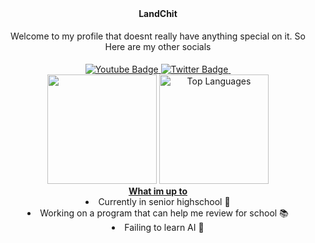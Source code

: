 
<div align="center">
    <div>
    <b>LandChit</b>
        <p style="padding:5px;">Welcome to my profile that doesnt really have anything special on it. So Here are my other socials</p>
        <div id="badges" style="max-width:250px">
            <a href="https://youtube.com/@landchit">
                <img src="https://img.shields.io/badge/YouTube-red?style=for-the-badge&logo=youtube&logoColor=white" alt="Youtube Badge"/>
            </a>
            <a href="https://twitter.com/LandChit">
                <img src="https://img.shields.io/badge/Twitter-blue?style=for-the-badge&logo=twitter&logoColor=white" alt="Twitter Badge"/>
            </a>
            <img src="https://komarev.com/ghpvc/?username=LandChit&style=for-the-badge&color=red" alt=""/>
        </div>
    </div>
        <img src="https://github-readme-stats.vercel.app/api?username=LandChit&hide=commits&show_icons=true&theme=dracula" style="height:175px">
        <img src="https://github-readme-stats.vercel.app/api/top-langs/?username=LandChit&layout=compact&theme=dracula" alt="Top Languages" style="height:175px"/><br>
            <b><u>What im up to</u></b>
                <li>Currently in senior highschool 🏫</li>
                <li>Working on a program that can help me review for school 📚</li>
                <li>Failing to learn AI 🤣</li>
</div>



